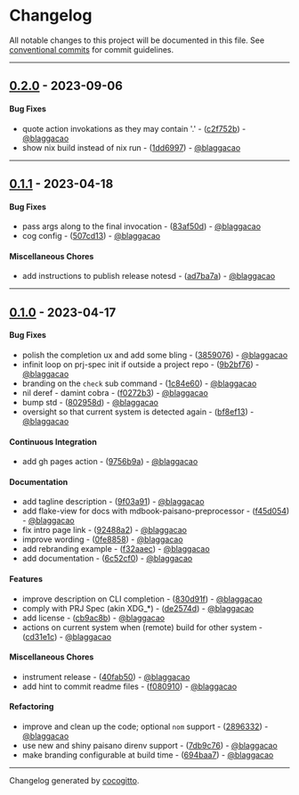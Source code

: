 # Changelog
All notable changes to this project will be documented in this file. See [conventional commits](https://www.conventionalcommits.org/) for commit guidelines.

- - -
## [0.2.0](https://github.com/paisano-nix/tui/compare/0.1.1..0.2.0) - 2023-09-06
#### Bug Fixes
- quote action invokations as they may contain '.' - ([c2f752b](https://github.com/paisano-nix/tui/commit/c2f752b4f288468c2190367afad1d66bc959d4bd)) - [@blaggacao](https://github.com/blaggacao)
- show nix build instead of nix run - ([1dd6997](https://github.com/paisano-nix/tui/commit/1dd69975f3cec30a2f4ababde28d7cf8c1a61b3d)) - [@blaggacao](https://github.com/blaggacao)

- - -

## [0.1.1](https://github.com/paisano-nix/tui/compare/0.1.0..0.1.1) - 2023-04-18
#### Bug Fixes
- pass args along to the final invocation - ([83af50d](https://github.com/paisano-nix/tui/commit/83af50d6c058999094bfab633e0a50faedafa1d1)) - [@blaggacao](https://github.com/blaggacao)
- cog config - ([507cd13](https://github.com/paisano-nix/tui/commit/507cd138a26807aac2be5b859c9000aad8283203)) - [@blaggacao](https://github.com/blaggacao)
#### Miscellaneous Chores
- add instructions to publish release notesd - ([ad7ba7a](https://github.com/paisano-nix/tui/commit/ad7ba7a1cbc0302103a25d1262c9eb55c0939223)) - [@blaggacao](https://github.com/blaggacao)

- - -

## [0.1.0](https://github.com/tui/paisano-nix/compare/5eef783baf77df737e33e8265834ac8afd0b78df..0.1.0) - 2023-04-17
#### Bug Fixes
- polish the completion ux and add some bling - ([3859076](https://github.com/tui/paisano-nix/commit/38590763cbbdf3175cf62b1c693f83c449313e54)) - [@blaggacao](https://github.com/blaggacao)
- infinit loop on prj-spec init if outside a project repo - ([9b2bf76](https://github.com/tui/paisano-nix/commit/9b2bf7679b671319b96fc24f534620f1d9f27f0f)) - [@blaggacao](https://github.com/blaggacao)
- branding on the `check` sub command - ([1c84e60](https://github.com/tui/paisano-nix/commit/1c84e604adb8907bc20ee5030bb124020ac79ace)) - [@blaggacao](https://github.com/blaggacao)
- nil deref - damint cobra - ([f0272b3](https://github.com/tui/paisano-nix/commit/f0272b3986fbf153322b6e1c8b13016830e3577a)) - [@blaggacao](https://github.com/blaggacao)
- bump std - ([802958d](https://github.com/tui/paisano-nix/commit/802958d123b0a5437441be0cab1dee487b0ed3eb)) - [@blaggacao](https://github.com/blaggacao)
- oversight so that current system is detected again - ([bf8ef13](https://github.com/tui/paisano-nix/commit/bf8ef13f4ad9c84e7bf177c8a5f1c9586c41a4e4)) - [@blaggacao](https://github.com/blaggacao)
#### Continuous Integration
- add gh pages action - ([9756b9a](https://github.com/tui/paisano-nix/commit/9756b9aacc3ab369016c5b56677bf0e8902e8e01)) - [@blaggacao](https://github.com/blaggacao)
#### Documentation
- add tagline description - ([9f03a91](https://github.com/tui/paisano-nix/commit/9f03a911b9293acd93c3fbb1cf1cdaa92ec89c13)) - [@blaggacao](https://github.com/blaggacao)
- add flake-view for docs with mdbook-paisano-preprocessor - ([f45d054](https://github.com/tui/paisano-nix/commit/f45d054b1329e70e475eb185367d18fa08a6a176)) - [@blaggacao](https://github.com/blaggacao)
- fix intro page link - ([92488a2](https://github.com/tui/paisano-nix/commit/92488a29c7b9feac773feba8672d406d5268e3ae)) - [@blaggacao](https://github.com/blaggacao)
- improve wording - ([0fe8858](https://github.com/tui/paisano-nix/commit/0fe88586963807b918cab3e4a6a651604b0a82c2)) - [@blaggacao](https://github.com/blaggacao)
- add rebranding example - ([f32aaec](https://github.com/tui/paisano-nix/commit/f32aaec2774be698590c45438c2b8d0d5cbfa87e)) - [@blaggacao](https://github.com/blaggacao)
- add documentation - ([6c52cf0](https://github.com/tui/paisano-nix/commit/6c52cf0de2e0acd88aef3515f909936abfebb4b6)) - [@blaggacao](https://github.com/blaggacao)
#### Features
- improve description on CLI completion - ([830d91f](https://github.com/tui/paisano-nix/commit/830d91ff32d3e12a4f89dec2f74179416af513c8)) - [@blaggacao](https://github.com/blaggacao)
- comply with PRJ Spec (akin XDG_*) - ([de2574d](https://github.com/tui/paisano-nix/commit/de2574dc7390a9f38ace10b3cb3b35737595f365)) - [@blaggacao](https://github.com/blaggacao)
- add license - ([cb9ac8b](https://github.com/tui/paisano-nix/commit/cb9ac8bc142c6bfac2bebb6566a03175aeb97a05)) - [@blaggacao](https://github.com/blaggacao)
- actions on current system when (remote) build for other system - ([cd31e1c](https://github.com/tui/paisano-nix/commit/cd31e1c13aa01fa811d21b522215037c57e03cd3)) - [@blaggacao](https://github.com/blaggacao)
#### Miscellaneous Chores
- instrument release - ([40fab50](https://github.com/tui/paisano-nix/commit/40fab501a95f1a7f966f0b392557a01c1bcd2b60)) - [@blaggacao](https://github.com/blaggacao)
- add hint to commit readme files - ([f080910](https://github.com/tui/paisano-nix/commit/f0809101b957e831ff5ae3be432397a0da9149b7)) - [@blaggacao](https://github.com/blaggacao)
#### Refactoring
- improve and clean up the code; optional `nom` support - ([2896332](https://github.com/tui/paisano-nix/commit/2896332e412153d7110bac3ebf330e9c5e34404b)) - [@blaggacao](https://github.com/blaggacao)
- use new and shiny paisano direnv support - ([7db9c76](https://github.com/tui/paisano-nix/commit/7db9c76c3e440a926faf3efa585faf1d080585de)) - [@blaggacao](https://github.com/blaggacao)
- make branding configurable at build time - ([694baa7](https://github.com/tui/paisano-nix/commit/694baa76fd58492b721f9091f2ed6736bfa6d85e)) - [@blaggacao](https://github.com/blaggacao)

- - -

Changelog generated by [cocogitto](https://github.com/cocogitto/cocogitto).
